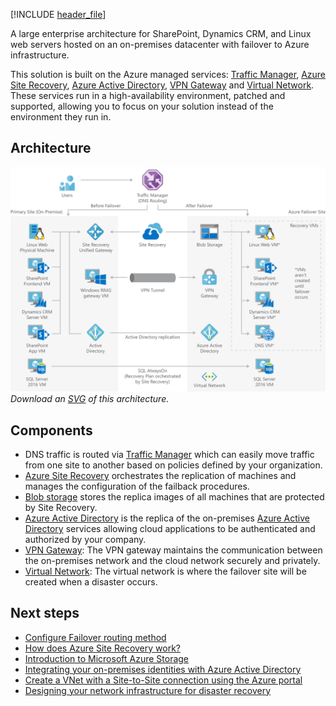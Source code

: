


[!INCLUDE [header_file](../../../includes/sol-idea-header.md)]

A large enterprise architecture for SharePoint, Dynamics CRM, and Linux web servers hosted on an on-premises datacenter with failover to Azure infrastructure.

This solution is built on the Azure managed services: [Traffic Manager](https://azure.microsoft.com/services/traffic-manager), [Azure Site Recovery](https://azure.microsoft.com/services/site-recovery), [Azure Active Directory](https://azure.microsoft.com/services/active-directory), [VPN Gateway](https://azure.microsoft.com/services/vpn-gateway) and [Virtual Network](https://azure.microsoft.com/services/virtual-network). These services run in a high-availability environment, patched and supported, allowing you to focus on your solution instead of the environment they run in.

## Architecture

![Architecture diagram](../media/disaster-recovery-enterprise-scale-dr.png)
*Download an [SVG](../media/disaster-recovery-enterprise-scale-dr.svg) of this architecture.*

## Components

* DNS traffic is routed via [Traffic Manager](https://azure.microsoft.com/services/traffic-manager) which can easily move traffic from one site to another based on policies defined by your organization.
* [Azure Site Recovery](https://azure.microsoft.com/services/site-recovery) orchestrates the replication of machines and manages the configuration of the failback procedures.
* [Blob storage](https://azure.microsoft.com/services/storage/blobs) stores the replica images of all machines that are protected by Site Recovery.
* [Azure Active Directory](https://azure.microsoft.com/services/active-directory) is the replica of the on-premises [Azure Active Directory](https://azure.microsoft.com/services/active-directory) services allowing cloud applications to be authenticated and authorized by your company.
* [VPN Gateway](https://azure.microsoft.com/services/vpn-gateway): The VPN gateway maintains the communication between the on-premises network and the cloud network securely and privately.
* [Virtual Network](https://azure.microsoft.com/services/virtual-network): The virtual network is where the failover site will be created when a disaster occurs.

## Next steps

* [Configure Failover routing method](/azure/traffic-manager/traffic-manager-routing-methods#priority-traffic-routing-method)
* [How does Azure Site Recovery work?](/azure/site-recovery/site-recovery-overview)
* [Introduction to Microsoft Azure Storage](/azure/storage/common/storage-introduction)
* [Integrating your on-premises identities with Azure Active Directory](/azure/active-directory/hybrid/whatis-azure-ad-connect)
* [Create a VNet with a Site-to-Site connection using the Azure portal](/azure/vpn-gateway/vpn-gateway-howto-site-to-site-resource-manager-portal)
* [Designing your network infrastructure for disaster recovery](https://gallery.technet.microsoft.com/Designing-Your-Network-a849fa98)